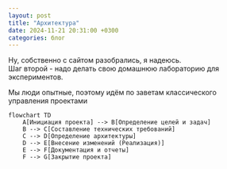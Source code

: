 ```yaml
---
layout: post
title: "Архитектура"
date: 2024-11-21 20:31:00 +0300
categories: блог
---
```


Ну, собственно с сайтом разобрались, я надеюсь.  
Шаг второй - надо делать свою домашнюю лабораторию для экспериментов.

Мы люди опытные, поэтому идём по заветам классического управления проектами

```mermaid
flowchart TD
    A[Инициация проекта] --> B[Определение целей и задач]
    B --> C[Составление технических требований]
    C --> D[Определение архитектуры]
    D --> E[Внесение изменений (Реализация)]
    E --> F[Документация и отчеты]
    F --> G[Закрытие проекта]
```